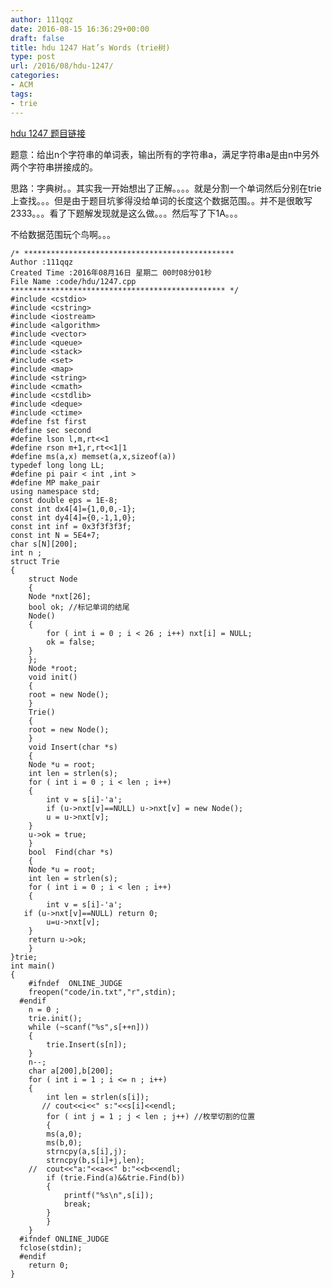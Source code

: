 ```yaml
---
author: 111qqz
date: 2016-08-15 16:36:29+00:00
draft: false
title: hdu 1247 Hat’s Words (trie树)
type: post
url: /2016/08/hdu-1247/
categories:
- ACM
tags:
- trie
---
```


[hdu 1247 题目链接](http://acm.hdu.edu.cn/showproblem.php?pid=1247)



题意：给出n个字符串的单词表，输出所有的字符串a，满足字符串a是由n中另外两个字符串拼接成的。

思路：字典树。。其实我一开始想出了正解。。。。就是分割一个单词然后分别在trie上查找。。。但是由于题目坑爹得没给单词的长度这个数据范围。。并不是很敢写2333。。。看了下题解发现就是这么做。。。然后写了下1A。。。

不给数据范围玩个鸟啊。。。



    
    /* ***********************************************
    Author :111qqz
    Created Time :2016年08月16日 星期二 00时08分01秒
    File Name :code/hdu/1247.cpp
    ************************************************ */
    #include <cstdio>
    #include <cstring>
    #include <iostream>
    #include <algorithm>
    #include <vector>
    #include <queue>
    #include <stack>
    #include <set>
    #include <map>
    #include <string>
    #include <cmath>
    #include <cstdlib>
    #include <deque>
    #include <ctime>
    #define fst first
    #define sec second
    #define lson l,m,rt<<1
    #define rson m+1,r,rt<<1|1
    #define ms(a,x) memset(a,x,sizeof(a))
    typedef long long LL;
    #define pi pair < int ,int >
    #define MP make_pair
    using namespace std;
    const double eps = 1E-8;
    const int dx4[4]={1,0,0,-1};
    const int dy4[4]={0,-1,1,0};
    const int inf = 0x3f3f3f3f;
    const int N = 5E4+7;
    char s[N][200];
    int n ;
    struct Trie
    {
        struct Node
        {
    	Node *nxt[26];
    	bool ok; //标记单词的结尾
    	Node()
    	{
    	    for ( int i = 0 ; i < 26 ; i++) nxt[i] = NULL;
    	    ok = false;
    	}
        };
        Node *root;
        void init()
        {
    	root = new Node();
        }
        Trie()
        {
    	root = new Node();
        }
        void Insert(char *s)
        {
    	Node *u = root;
    	int len = strlen(s);
    	for ( int i = 0 ; i < len ; i++)
    	{
    	    int v = s[i]-'a';
    	    if (u->nxt[v]==NULL) u->nxt[v] = new Node();
    	    u = u->nxt[v];
    	}
    	u->ok = true;
        }
        bool  Find(char *s)
        {
    	Node *u = root;
    	int len = strlen(s);
    	for ( int i = 0 ; i < len ; i++)
    	{
    	    int v = s[i]-'a';
       if (u->nxt[v]==NULL) return 0;
    	    u=u->nxt[v];
    	}
    	return u->ok;
        }
    }trie;
    int main()
    {
    	#ifndef  ONLINE_JUDGE 
    	freopen("code/in.txt","r",stdin);
      #endif
    	n = 0 ;
    	trie.init();
    	while (~scanf("%s",s[++n]))
    	{
    	    trie.Insert(s[n]);
    	}
    	n--;
    	char a[200],b[200];
    	for ( int i = 1 ; i <= n ; i++)
    	{
    	    int len = strlen(s[i]);
    	   // cout<<i<<" s:"<<s[i]<<endl;
    	    for ( int j = 1 ; j < len ; j++) //枚举切割的位置
    	    {
    		ms(a,0);
    		ms(b,0);
    		strncpy(a,s[i],j);
    		strncpy(b,s[i]+j,len);
    	//	cout<<"a:"<<a<<" b:"<<b<<endl;
    		if (trie.Find(a)&&trie.Find(b))
    		{
    		    printf("%s\n",s[i]);
    		    break;
    		}
    	    }
    	}
      #ifndef ONLINE_JUDGE  
      fclose(stdin);
      #endif
        return 0;
    }
    



